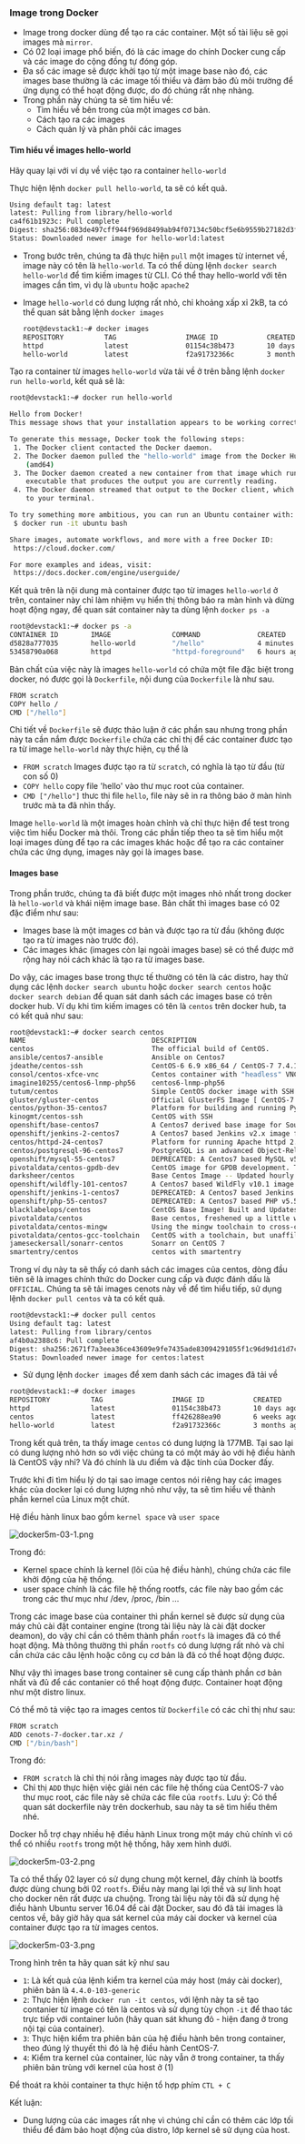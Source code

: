 ### Image trong Docker
- Image trong docker dùng để tạo ra các container. Một số tài liệu sẽ gọi images mà `mirror`.
- Có 02 loại image phổ biến, đó là các image do chính Docker cung cấp và các image do cộng đồng tự đóng góp.
- Đa số các image sẽ được khởi tạo từ một image base nào đó, các images base thường là các image tối thiểu và đảm bảo đủ môi trường để ứng dụng có thể hoạt động được, do đó chúng rất nhẹ nhàng.
- Trong phần này chúng ta sẽ tìm hiểu về:
  - Tìm hiểu về bên trong của một images cơ bản.
  - Cách tạo ra các images 
  - Cách quản lý và phân phôi các images

  
#### Tìm hiểu về images hello-world

Hãy quay lại với ví dụ về việc tạo ra container `hello-world`

Thực hiện lệnh `docker pull hello-world`, ta sẽ có kết quả.

  ```sh
  Using default tag: latest
  latest: Pulling from library/hello-world
  ca4f61b1923c: Pull complete
  Digest: sha256:083de497cff944f969d8499ab94f07134c50bcf5e6b9559b27182d3fa80ce3f7
  Status: Downloaded newer image for hello-world:latest
  ```
- Trong bước trên, chúng ta đã thực hiện `pull` một images từ internet về, image này có tên là `hello-world`. Ta có thể dùng lệnh `docker search hello-world` để tìm kiếm images từ CLI. Có thể thay hello-world với tên images cần tìm, vì dụ là `ubuntu` hoặc `apache2`

- Image `hello-world` có dung lượng rất nhỏ, chỉ khoảng xấp xỉ 2kB, ta có thể quan sát bằng lệnh `docker images`

  ```sh
  root@devstack1:~# docker images
  REPOSITORY          TAG                 IMAGE ID            CREATED             SIZE
  httpd               latest              01154c38b473        10 days ago         177MB
  hello-world         latest              f2a91732366c        3 months ago        1.85kB
  ```


Tạo ra container từ images `hello-world` vừa tải về ở trên bằng lệnh `docker run hello-world`, kết quả sẽ là:

  ```sh
  root@devstack1:~# docker run hello-world

  Hello from Docker!
  This message shows that your installation appears to be working correctly.

  To generate this message, Docker took the following steps:
   1. The Docker client contacted the Docker daemon.
   2. The Docker daemon pulled the "hello-world" image from the Docker Hub.
      (amd64)
   3. The Docker daemon created a new container from that image which runs the
      executable that produces the output you are currently reading.
   4. The Docker daemon streamed that output to the Docker client, which sent it
      to your terminal.

  To try something more ambitious, you can run an Ubuntu container with:
   $ docker run -it ubuntu bash

  Share images, automate workflows, and more with a free Docker ID:
   https://cloud.docker.com/

  For more examples and ideas, visit:
   https://docs.docker.com/engine/userguide/
  ```

Kết quả trên là nội dung mà container được tạo từ images `hello-world` ở trên, container này chỉ làm nhiệm vụ hiển thị thông báo ra màn hình và dừng hoạt động ngay, để quan sát container này ta dùng lệnh `docker ps -a`

  ```sh
  root@devstack1:~# docker ps -a
  CONTAINER ID        IMAGE               COMMAND              CREATED             STATUS                     PORTS                NAMES
  d5828a777035        hello-world         "/hello"             4 minutes ago       Exited (0) 4 minutes ago                        priceless_swirles
  53458790a068        httpd               "httpd-foreground"   6 hours ago         Up 6 hours                 0.0.0.0:80->80/tcp   upbeat_tereshkova
  ```

Bản chất của việc này là images `hello-world` có chứa một file đặc biệt trong docker, nó được gọi là `Dockerfile`, nội dung của `Dockerfile` là như sau.

  ```sh
  FROM scratch
  COPY hello / 
  CMD ["/hello"]
  ```

Chi tiết về `Dockerfile` sẽ được thảo luận ở các phần sau nhưng trong phần này ta cần nắm được `Dockerfile` chứa các chỉ thị để các container đươc tạo ra từ image `hello-world` này thực hiện, cụ thể là

- `FROM scratch` Images được tạo ra từ `scratch`, có nghĩa là tạo từ đầu (từ con số 0)
- `COPY hello` copy file 'hello' vào thư mục root của container.
- `CMD ["/hello"]` thưc thi file `hello`, file này sẽ in ra thông báo ở màn hình trước mà ta đã nhìn thấy.


Image `hello-world` là một images hoàn chỉnh và chỉ thực hiện để test trong việc tìm hiểu Docker mà thôi. Trong các phần tiếp theo ta sẽ tìm hiểu một loại images dùng để tạo ra các images khác hoặc để tạo ra các container chứa các ứng dụng, images này gọi là images base.


#### Images base
Trong phần trước, chúng ta đã biết được một images nhỏ nhất trong docker là `hello-world` và khái niệm image base. Bản chất thì images base có 02 đặc điểm như sau:
- Images base là một images cơ bản và được tạo ra từ đầu (không được tạo ra từ images nào trước đó).
- Các images khác (images còn lại ngoài images base) sẽ có thể được mở rộng hay nói cách khác là tạo ra từ images base.

Do vậy, các images base trong thực tế thường có tên là các distro, hay thử dụng các lệnh `docker search ubuntu` hoặc `docker search centos` hoặc `docker search debian` để quan sát danh sách các images base có trên docker hub. Ví dụ khi tìm kiếm images có tên là `centos` trên docker hub, ta có kết quả như sau:

```sh
root@devstack1:~# docker search centos
NAME                               DESCRIPTION                                     STARS               OFFICIAL            AUTOMATED
centos                             The official build of CentOS.                   4052                [OK]
ansible/centos7-ansible            Ansible on Centos7                              105                                     [OK]
jdeathe/centos-ssh                 CentOS-6 6.9 x86_64 / CentOS-7 7.4.1708 x86_…   91                                      [OK]
consol/centos-xfce-vnc             Centos container with "headless" VNC session…   45                                      [OK]
imagine10255/centos6-lnmp-php56    centos6-lnmp-php56                              38                                      [OK]
tutum/centos                       Simple CentOS docker image with SSH access      36
gluster/gluster-centos             Official GlusterFS Image [ CentOS-7 +  Glust…   22                                      [OK]
centos/python-35-centos7           Platform for building and running Python 3.5…   18
kinogmt/centos-ssh                 CentOS with SSH                                 17                                      [OK]
openshift/base-centos7             A Centos7 derived base image for Source-To-I…   17
openshift/jenkins-2-centos7        A Centos7 based Jenkins v2.x image for use w…   10
centos/httpd-24-centos7            Platform for running Apache httpd 2.4 or bui…   9
centos/postgresql-96-centos7       PostgreSQL is an advanced Object-Relational …   7
openshift/mysql-55-centos7         DEPRECATED: A Centos7 based MySQL v5.5 image…   6
pivotaldata/centos-gpdb-dev        CentOS image for GPDB development. Tag names…   3
darksheer/centos                   Base Centos Image -- Updated hourly             3                                       [OK]
openshift/wildfly-101-centos7      A Centos7 based WildFly v10.1 image for use …   3
openshift/jenkins-1-centos7        DEPRECATED: A Centos7 based Jenkins v1.x ima…   3
openshift/php-55-centos7           DEPRECATED: A Centos7 based PHP v5.5 image f…   1
blacklabelops/centos               CentOS Base Image! Built and Updates Daily!     1                                       [OK]
pivotaldata/centos                 Base centos, freshened up a little with a Do…   1
pivotaldata/centos-mingw           Using the mingw toolchain to cross-compile t…   1
pivotaldata/centos-gcc-toolchain   CentOS with a toolchain, but unaffiliated wi…   0
jameseckersall/sonarr-centos       Sonarr on CentOS 7                              0                                       [OK]
smartentry/centos                  centos with smartentry                          0                                       [OK]
```

Trong ví dụ này ta sẽ thấy có danh sách các images của centos, dòng đầu tiên sẽ là images chính thức do Docker cung cấp và được đánh dấu là `OFFICIAL`. Chúng ta sẽ tải images cenots này về để tìm hiểu tiếp, sử dụng lệnh `docker pull centos` và ta có kết quả.

```sh
root@devstack1:~# docker pull centos
Using default tag: latest
latest: Pulling from library/centos
af4b0a2388c6: Pull complete
Digest: sha256:2671f7a3eea36ce43609e9fe7435ade83094291055f1c96d9d1d1d7c0b986a5d
Status: Downloaded newer image for centos:latest
```

- Sử dụng lệnh `docker images` để xem danh sách các images đã tải về

```sh
root@devstack1:~# docker images
REPOSITORY          TAG                 IMAGE ID            CREATED             SIZE
httpd               latest              01154c38b473        10 days ago         177MB
centos              latest              ff426288ea90        6 weeks ago         207MB
hello-world         latest              f2a91732366c        3 months ago        1.85kB
```

Trong kết quả trên, ta thấy image `centos` có dung lượng là 177MB. Tại sao lại có dung lượng nhỏ hơn so với việc chúng ta có một máy ảo với hệ điều hành là CentOS vậy nhỉ? Và đó chính là ưu điểm và đặc tính của Docker đấy. 

Trước khi đi tìm hiểu lý do tại sao image centos nói riêng hay các images khác của docker lại có dung lượng nhỏ như vậy, ta sẽ tìm hiểu về thành phần kernel của Linux một chút.

Hệ điều hành linux bao gồm `kernel space` và `user space`

![docker5m-03-1.png](../../images/docker5m-03-1.png)

Trong đó:
- Kernel space chính là kernel (lõi của hệ điều hành), chúng chứa các file khởi động của hệ thống.
- user space chính là các file hệ thống rootfs, các file này bao gồm các trong các thư mục như /dev, /proc, /bin ...


Trong các image base của container thì phần kernel sẽ được sử dụng của máy chủ cài đặt container engine (trong tài liệu này là cài đặt docker deamon), do vậy chỉ cần có thêm thành phần `rootfs` là images đã có thể hoạt động. Mà thông thường thì phần `rootfs` có dung lượng rất nhỏ và chỉ cần chứa các câu lệnh hoặc công cụ cơ bản là đã có thể hoạt động được. 

Như vậy thì images base trong container sẽ cung cấp thành phần cơ bản nhất và đủ để các contanier có thể hoạt động được. Container hoạt động như một distro linux.


Có thể mô tả việc tạo ra images centos từ `Dockerfile` có các chỉ thị như sau:

  ```sh
  FROM scratch
  ADD cenots-7-docker.tar.xz /
  CMD ["/bin/bash"]
  ```

Trong đó:
- `FROM scratch` là chỉ thị nói rằng images này được tạo từ đầu.
- Chỉ thị `ADD` thực hiện việc giải nén các file hệ thống của CentOS-7 vào thư mục root, các file này sẽ chứa các file của `rootfs`. Lưu ý: Có thể quan sát dockerfile này trên dockerhub, sau này ta sẽ tìm hiểu thêm nhé.
 

Docker hỗ trợ chạy nhiều hệ điều hành Linux trong một máy chủ chính vì có thể có nhiều `rootfs` trong một hệ thống, hãy xem hình dưới.

![docker5m-03-2.png](../../images/docker5m-03-2.png)

Ta có thể thấy 02 layer có sử dụng chung một kernel, đây chính là bootfs được dùng chung bởi 02 `rootfs`. Điều này mang lại lợi thế và sự linh hoạt cho docker nên rất được ưa chuộng. Trong tài liệu này tôi đã sử dụng hệ điều hành Ubuntu server 16.04 để cài đặt Docker, sau đó đã tải images là centos về, bây giờ hãy qua sát kernel của máy cài docker và kernel của container được tạo ra từ images centos.


![docker5m-03-3.png](../../images/docker5m-03-3.png)

Trong hình trên ta hãy quan sát kỹ như sau
- `1`: Là kết quả của lệnh kiểm tra kernel của máy host (máy cài docker), phiên bản là `4.4.0-103-generic`
- `2`: Thực hiện lệnh `docker run -it centos`, với lệnh này ta sẽ tạo contanier từ image có tên là centos và sử dụng tùy chọn `-it` để thao tác trực tiếp với container luôn (hãy quan sát khung đỏ - hiện đang ở trong nội tại của container).
- `3`: Thực hiện kiểm tra phiên bản của hệ điều hành bên trong container, theo đúng lý thuyết thì đó là hệ điều hành CentOS-7.
- `4`: Kiểm tra kernel của container, lúc này vẫn ở trong container, ta thấy phiên bản trùng với kernel của host ở (1)


Để thoát ra khỏi container ta thực hiện tổ hợp phím `CTL + C`

Kết luận: 
- Dung lượng của các images rất nhẹ vì chúng chỉ cần có thêm các lớp tối thiểu để đảm bảo hoạt động của distro, lớp kernel sẽ sử dụng của host.




















